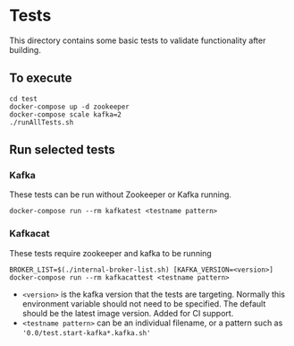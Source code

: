 Tests
=====

This directory contains some basic tests to validate functionality after building.

To execute
----------

```
cd test
docker-compose up -d zookeeper
docker-compose scale kafka=2
./runAllTests.sh
```

Run selected tests
------------------

### Kafka

These tests can be run without Zookeeper or Kafka running.

```
docker-compose run --rm kafkatest <testname pattern>
```

### Kafkacat

These tests require zookeeper and kafka to be running

```
BROKER_LIST=$(./internal-broker-list.sh) [KAFKA_VERSION=<version>] docker-compose run --rm kafkacattest <testname pattern>
```

-	`<version>` is the kafka version that the tests are targeting. Normally this environment variable should not need to be specified. The default should be the latest image version. Added for CI support.
-	`<testname pattern>` can be an individual filename, or a pattern such as `'0.0/test.start-kafka*.kafka.sh'`
